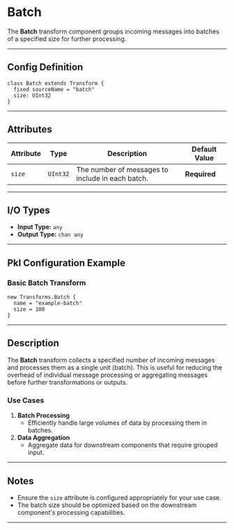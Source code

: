 
# **Batch**

The **Batch** transform component groups incoming messages into batches of a specified size for further processing.

---

## **Config Definition**

```pkl
class Batch extends Transform {
  fixed sourceName = "batch"
  size: UInt32
}
```

---

## **Attributes**

| **Attribute** | **Type**   | **Description**                                              | **Default Value** |
|---------------|------------|--------------------------------------------------------------|--------------------|
| `size`        | `UInt32`   | The number of messages to include in each batch.             | **Required**      |

---

## **I/O Types**

- **Input Type:** `any`
- **Output Type:** `chan any`

---

## **Pkl Configuration Example**

### **Basic Batch Transform**
```pkl
new Transforms.Batch {
  name = "example-batch"
  size = 100
}
```

---

## **Description**

The **Batch** transform collects a specified number of incoming messages and processes them as a single unit (batch). This is useful for reducing the overhead of individual message processing or aggregating messages before further transformations or outputs.

### **Use Cases**
1. **Batch Processing**
    - Efficiently handle large volumes of data by processing them in batches.
2. **Data Aggregation**
    - Aggregate data for downstream components that require grouped input.

---

## **Notes**

- Ensure the `size` attribute is configured appropriately for your use case.
- The batch size should be optimized based on the downstream component's processing capabilities.

---
